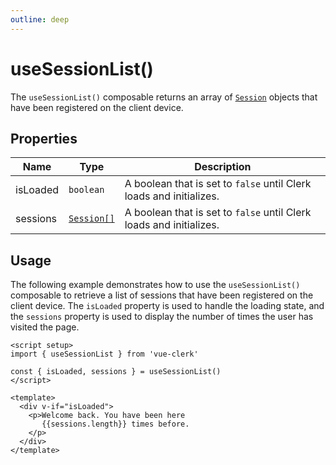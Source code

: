 ```yaml
---
outline: deep
---
```


# useSessionList()

The `useSessionList()` composable returns an array of [`Session`](https://clerk.com/docs/references/javascript/session) objects that have been registered on the client device.

## Properties

|Name|Type|Description|
|--- |--- |--- |
|isLoaded|`boolean`|A boolean that is set to `false` until Clerk loads and initializes.|
|sessions|[`Session[]`](https://clerk.com/docs/references/javascript/session)|A boolean that is set to `false` until Clerk loads and initializes.|

## Usage

The following example demonstrates how to use the `useSessionList()` composable to retrieve a list of sessions that have been registered on the client device. The `isLoaded` property is used to handle the loading state, and the `sessions` property is used to display the number of times the user has visited the page.

```vue
<script setup>
import { useSessionList } from 'vue-clerk'

const { isLoaded, sessions } = useSessionList()
</script>

<template>
  <div v-if="isLoaded">
    <p>Welcome back. You have been here
       {{sessions.length}} times before.
    </p>
  </div>
</template>
```

